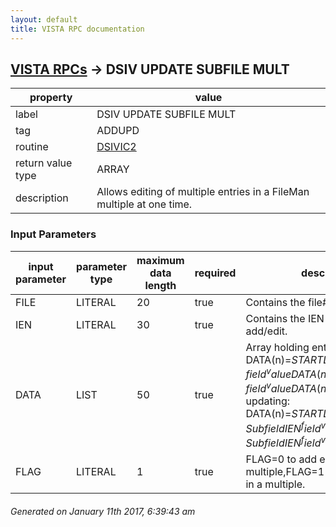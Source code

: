 ```yaml
---
layout: default
title: VISTA RPC documentation
---
```




## [VISTA RPCs](TableOfContent.md) &#8594; DSIV UPDATE SUBFILE MULT 

 property | value 
--- | --- 
 label | DSIV UPDATE SUBFILE MULT
 tag | ADDUPD
 routine | [DSIVIC2](http://code.osehra.org/dox/Routine_DSIVIC2_source.html)
 return value type | ARRAY
 description | Allows editing of multiple entries in a FileMan multiple at one time.

### Input Parameters

| input parameter | parameter type | maximum data length | required | description | 
| --- | --- | --- | --- | --- | 
| FILE | LITERAL | 20 | true | Contains the file# to add/edit data. | 
| IEN | LITERAL | 30 | true | Contains the IEN of the entry to add/edit. | 
| DATA | LIST | 50 | true | Array holding entries for adding:   DATA(n)=$START   DATA(n)=field^value   DATA(n)=field^value   DATA(n)=$END  for updating:    DATA(n)=$START    DATA(n)=SubfieldIEN^field^value    DATA(n)=SubfieldIEN^field^value    DATA(n)=$END  | 
| FLAG | LITERAL | 1 | true | FLAG=0 to add entries to a multiple,FLAG=1 to update entries in a multiple. | 




 ###### Generated on January 11th 2017, 6:39:43 am